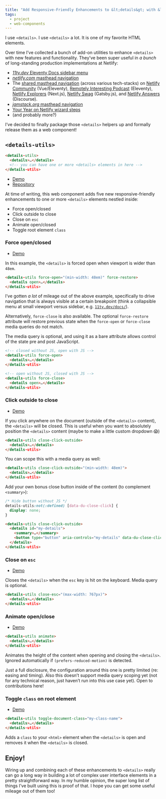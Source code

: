 ```yaml
---
title: "Add Responsive-Friendly Enhancements to &lt;details&gt; with &lt;details-utils&gt;"
tags:
  - project
  - web-components
---
```

I use `<details>`. I use `<details>` a lot. It is one of my favorite HTML elements.

Over time I’ve collected a bunch of add-on utilities to enhance `<details>` with new features and functionality. They’ve been super useful in _a bunch_ of long-standing production implementations at Netlify:

* [_11ty.dev_ Eleventy Docs sidebar menu](https://www.11ty.dev/docs/)
* [_netlify.com_ masthead navigation](https://www.netlify.com/)
* The [shared masthead navigation](https://twitter.com/zachleat/status/1392974759600787460) (across various tech-stacks) on [Netlify Community](https://www.netlify.com/community/) (Vue/Eleventy), [Remotely Interesting Podcast](https://remotelyinteresting.netlify.com/) (Eleventy), [Netlify Explorers](https://explorers.netlify.com/) (Next.js), [Netlify Swag](https://swag.netlify.com/) (Gatsby.js), and [Netlify Answers](https://answers.netlify.com/) (Discourse).
* [_jamstack.org_ masthead navigation](https://jamstack.org/)
* [Your Year on Netlify wizard steps](https://twitter.com/zachleat/status/1468291345630568457)
* (and probably more?)

I’ve decided to finally package those `<details>` helpers up and formally release them as a web component!

## `<details-utils>`

```html
<details-utils>
  <details>…</details>
  <!-- you can have one or more <details> elements in here -->
</details-utils>
```

* [Demo](https://zachleat.github.io/details-utils/demo.html)
* [Repository](https://github.com/zachleat/details-utils)

At time of writing, this web component adds five new responsive-friendly enhancements to one or more `<details>` elements nestled inside:

* Force open/closed
* Click outside to close
* Close on `esc`
* Animate open/closed
* Toggle root element `class`

### Force open/closed

* [Demo](https://zachleat.github.io/details-utils/demo.html#force)

In this example, the `<details>` is forced open when viewport is wider than `48em`.

```html
<details-utils force-open="(min-width: 48em)" force-restore>
  <details open>…</details>
</details-utils>
```

I’ve gotten _a lot_ of mileage out of the above example, specifically to drive navigation that is always visible at a certain breakpoint (think a collapsible menu at small viewport versus sidebar, e.g. [`11ty.dev/docs/`](https://www.11ty.dev/docs/)).

Alternatively, `force-close` is also available. The optional `force-restore` attribute will restore previous state when the `force-open` or `force-close` media queries do not match.

The media query is optional, and using it as a bare attribute allows control of the state pre and post JavaScript.

```html
<!-- closed without JS, open with JS -->
<details-utils force-open>
  <details>…</details>
</details-utils>

<!-- open without JS, closed with JS -->
<details-utils force-close>
  <details open>…</details>
</details-utils>
```

### Click outside to close

* [Demo](https://zachleat.github.io/details-utils/demo.html#click-out)

If you click anywhere on the document (outside of the `<details>` content), the `<details>` will be closed. This is useful when you want to absolutely position the `<details>` content (maybe to make a little custom dropdown 😱)

```html
<details-utils close-click-outside>
  <details>…</details>
</details-utils>
```

You can scope this with a media query as well:

```html
<details-utils close-click-outside="(min-width: 48em)">
  <details>…</details>
</details-utils>
```

Add your own bonus close button inside of the content (to complement `<summary>`):

```css
/* Hide button without JS */
details-utils:not(:defined) [data-du-close-click] {
  display: none;
}
```

```html
<details-utils close-click-outside>
  <details id="my-details">
    <summary>…</summary>
    <button type="button" aria-controls="my-details" data-du-close-click>Close</button>
  </details>
</details-utils>
```

### Close on `esc`

* [Demo](https://zachleat.github.io/details-utils/demo.html#esc)

Closes the `<details>` when the `esc` key is hit on the keyboard. Media query is optional.

```html
<details-utils close-esc="(max-width: 767px)">
  <details>…</details>
</details-utils>
```

### Animate open/close

* [Demo](https://zachleat.github.io/details-utils/demo.html#animate)

```html
<details-utils animate>
  <details>…</details>
</details-utils>
```

Animates the height of the content when opening and closing the `<details>`. Ignored automatically if `(prefers-reduced-motion)` is detected.

Just a full disclosure, the configuration around this one is pretty limited (re: easing and timing). Also this doesn’t support media query scoping yet (not for any technical reason, just haven’t run into this use case yet). Open to contributions here!

### Toggle `class` on root element

* [Demo](https://zachleat.github.io/details-utils/demo.html#toggle-document-class)

```html
<details-utils toggle-document-class="my-class-name">
  <details>…</details>
</details-utils>
```

Adds a `class` to your `<html>` element when the `<details>` is open and removes it when the `<details>` is closed.

## Enjoy!

Wiring up and combining each of these enhancements to `<details>` really can go a long way in building a lot of complex user interface elements in a pretty straightforward way. In my humble opinion, the super long list of things I’ve built using this is proof of that. I hope you can get some useful mileage out of them too!
